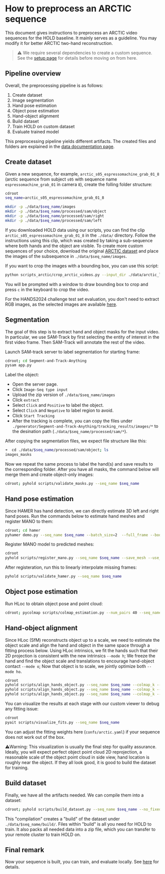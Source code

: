 # How to preprocess an ARCTIC sequence

This document gives instructions to preprocess an ARCTIC video sequences for the HOLD baseline. It mainly serves as a guideline. You may modify it for better ARCTIC two-hand reconstruction. 

> ⚠️ We require several dependencies to create a custom sequence. See the [setup page](setup.md) for details before moving on from here. 

## Pipeline overview

Overall, the preprocessing pipeline is as follows:

1. Create dataset
1. Image segmentation
1. Hand pose estimation
1. Object pose estimation
1. Hand-object alignment
1. Build dataset
1. Train HOLD on custom dataset
1. Evaluate trained model

This preprocessing pipeline yields different artifacts. The created files and folders are explained in the [data documentation page](data_doc.md).

## Create dataset

Given a new sequence, for example, `arctic_s05_espressomachine_grab_01_8` (arctic sequence from subject `s05` with sequence name `espressomachine_grab_01` in camera `8`), create the folling folder structure:

```bash
cdroot
seq_name=arctic_s05_espressomachine_grab_01_8

mkdir -p ./data/$seq_name/images
mkdir -p ./data/$seq_name/processed/sam/object
mkdir -p ./data/$seq_name/processed/sam/right
mkdir -p ./data/$seq_name/processed/sam/left
```

If you downloaded HOLD data using our scripts, you can find the clip `arctic_s05_espressomachine_grab_01_8` in the `./data/` directory. Follow the instructions using this clip, which was created by taking a sub-sequence where both hands and the object are visible. To create more custom sequences of your choice, download the original [ARCTIC dataset](https://github.com/zc-alexfan/arctic) and place the images of the subsequence in `./data/$seq_name/images`.

If you want to crop the images with a bounding box, you can use this script:

```bash
python scripts_arctic/crop_arctic_videos.py --input_dir ./data/arctic_laptop_grab_01_6/images
```

You will be prompted with a window to draw bounding box to crop and press `c` in the keyboard to crop the video.

For the HANDS2024 challenge test set evaluation, you don't need to extract RGB images, as the selected images are available [here](arctic.md).

## Segmentation

The goal of this step is to extract hand and object masks for the input video. In particular, we use SAM-Track by first selecting the entity of interest in the first video frame. Then SAM-Track will annotate the rest of the video.

Launch SAM-track server to label segmentation for starting frame:

```bash
cdroot; cd Segment-and-Track-Anything
pysam app.py
```

Label the object:

- Open the server page.
- Click `Image-Seq type input`
- Upload the zip version of `./data/$seq_name/images`
- Click `extract`
- Select `Click` and `Positive` to label the object.
- Select `Click` and `Negative` to label region to avoid. 
- Click `Start Tracking`
- After the tracking is complete, you can copy the files under `./generator/Segment-and-Track-Anything/tracking_results/images/*` to the desination path (`./data/$seq_name/processed/sam/*`).

After copying the segmentation files, we expect file structure like this:

```bash
➜  cd ./data/$seq_name/processed/sam/object; ls
images_masks
```

Now we repeat the same process to label the hand(s) and save results to the corresponding folder. After you have all masks, the command below will merge them and create object-only images:

```bash
cdroot; pyhold scripts/validate_masks.py --seq_name $seq_name
```

## Hand pose estimation

Since HAMER has hand detection, we can directly estimate 3D left and right hand poses. Run the commands below to estimate hand meshes and register MANO to them:

```bash
cdroot; cd hamer
pyhamer demo.py --seq_name $seq_name --batch_size=2  --full_frame --body_detector regnety
```

Register MANO model to predicted meshes: 

```bash
cdroot
pyhold scripts/register_mano.py --seq_name $seq_name --save_mesh --use_beta_loss
```

After registeration, run this to linearly interpolate missing frames:

```bash
pyhold scripts/validate_hamer.py --seq_name $seq_name
```

## Object pose estimation

Run HLoc to obtain object pose and point cloud:

```bash
cdroot; pycolmap scripts/colmap_estimation.py --num_pairs 40 --seq_name $seq_name
```

## Hand-object alignment

Since HLoc (SfM) reconstructs object up to a scale, we need to estimate the object scale and align the hand and object in the same space through a fitting process below. Using HLoc intrinsics, we fit the hands such that their 2D projection is consistent with the new intrinsics `--mode h`; We freeze the hand and find the object scale and translations to encourage hand-object contact `--mode o`; Now that object is to scale, we jointly optimize both `--mode ho`.

```bash
cdroot
pyhold scripts/align_hands_object.py --seq_name $seq_name --colmap_k --mode h  --is_arctic --config confs/arctic.yaml
pyhold scripts/align_hands_object.py --seq_name $seq_name --colmap_k --mode o  --is_arctic --config confs/arctic.yaml
pyhold scripts/align_hands_object.py --seq_name $seq_name --colmap_k --mode ho  --is_arctic --config confs/arctic.yaml
```

You can visualize the results at each stage with our custom viewer to debug any fitting issue:

```bash
cdroot
pyait scripts/visualize_fits.py --seq_name $seq_name
```

You can adjust the fitting weights here (`confs/arctic.yaml`) if your sequence does not work out of the box.

⚠️Warning: This visualization is usually the final step for quality assurance. Ideally, you will expect perfect object point cloud 2D reprojection, a reasonable scale of the object point cloud in side view, hand location is roughly near the object. If they all look good, it is good to build the dataset for training.

## Build dataset

Finally, we have all the artifacts needed. We can compile them into a dataset: 

```bash
cdroot; pyhold scripts/build_dataset.py --seq_name $seq_name --no_fixed_shift --rebuild
```

This "compilation" creates a "build" of the dataset under `./data/$seq_name/build/`. Files within "build" is all you need for HOLD to train. It also packs all needed data into a zip file, which you can transfer to your remote cluster to train HOLD on.

## Final remark

Now your sequence is built, you can train, and evaluate locally. See [here](arctic.md) for details.
